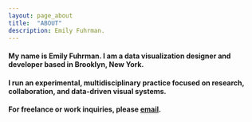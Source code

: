 ```yaml
---
layout: page_about
title:  "ABOUT"
description: Emily Fuhrman.
---
```

#### My name is Emily Fuhrman. I am a data visualization designer and developer based in Brooklyn, New York.

#### I run an experimental, multidisciplinary practice focused on research, collaboration, and data-driven visual systems. 

#### For freelance or work inquiries, please [email](mailto:emily.c.fuhrman@gmail.com). 